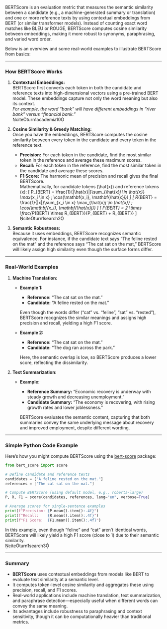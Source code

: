 BERTScore is an evaluation metric that measures the semantic similarity between a candidate (e.g., a machine-generated summary or translation) and one or more reference texts by using contextual embeddings from BERT (or similar transformer models). Instead of counting exact word matches like BLEU or ROUGE, BERTScore computes cosine similarity between embeddings, making it more robust to synonyms, paraphrasing, and varied word order.

Below is an overview and some real-world examples to illustrate BERTScore from basics:

---

### How BERTScore Works

1. **Contextual Embeddings:**  
   BERTScore first converts each token in both the candidate and reference texts into high-dimensional vectors using a pre-trained BERT model. These embeddings capture not only the word meaning but also its context.  
   *For example, the word “bank” will have different embeddings in “river bank” versus “financial bank.”*  
   citeturn1academia10

2. **Cosine Similarity & Greedy Matching:**  
   Once you have the embeddings, BERTScore computes the cosine similarity between every token in the candidate and every token in the reference text.  
   - **Precision:** For each token in the candidate, find the most similar token in the reference and average these maximum scores.  
   - **Recall:** For each token in the reference, find the most similar token in the candidate and average these scores.  
   - **F1 Score:** The harmonic mean of precision and recall gives the final BERTScore.  
   Mathematically, for candidate tokens \(\hat{x}\) and reference tokens \(x\):
   \[
   P_{BERT} = \frac{1}{|\hat{x}|}\sum_{\hat{x}_j \in \hat{x}} \max_{x_i \in x} \; \cos(\mathbf{x_i}, \mathbf{\hat{x}_j})
   \]
   \[
   R_{BERT} = \frac{1}{|x|}\sum_{x_i \in x} \max_{\hat{x}_j \in \hat{x}} \; \cos(\mathbf{x_i}, \mathbf{\hat{x}_j})
   \]
   \[
   F_{BERT} = 2 \times \frac{P_{BERT} \times R_{BERT}}{P_{BERT} + R_{BERT}}
   \]
   citeturn1search2

3. **Semantic Robustness:**  
   Because it uses embeddings, BERTScore recognizes semantic equivalence. For instance, if the candidate text says “The feline rested on the mat” and the reference says “The cat sat on the mat,” BERTScore will likely assign high similarity even though the surface forms differ.

---

### Real-World Examples

1. **Machine Translation:**  
   - **Example 1:**  
     - **Reference:** “The cat sat on the mat.”  
     - **Candidate:** “A feline rested on the mat.”  
     
     Even though the words differ (“cat” vs. “feline”, “sat” vs. “rested”), BERTScore recognizes the similar meanings and assigns high precision and recall, yielding a high F1 score.
     
   - **Example 2:**  
     - **Reference:** “The cat sat on the mat.”  
     - **Candidate:** “The dog ran across the park.”  
     
     Here, the semantic overlap is low, so BERTScore produces a lower score, reflecting the dissimilarity.
     
2. **Text Summarization:**  
   - **Example:**  
     - **Reference Summary:** “Economic recovery is underway with steady growth and decreasing unemployment.”  
     - **Candidate Summary:** “The economy is recovering, with rising growth rates and lower joblessness.”  
     
     BERTScore evaluates the semantic content, capturing that both summaries convey the same underlying message about recovery and improved employment, despite different wording.

---

### Simple Python Code Example

Here’s how you might compute BERTScore using the [bert-score](https://github.com/Tiiiger/bert_score) package:

```python
from bert_score import score

# Define candidate and reference texts
candidates = ["A feline rested on the mat."]
references = ["The cat sat on the mat."]

# Compute BERTScore (using default model, e.g., roberta-large)
P, R, F1 = score(candidates, references, lang="en", verbose=True)

# Average scores for single-sentence examples
print(f"Precision: {P.mean().item():.4f}")
print(f"Recall:    {R.mean().item():.4f}")
print(f"F1 Score:  {F1.mean().item():.4f}")
```

In this example, even though “feline” and “cat” aren’t identical words, BERTScore will likely yield a high F1 score (close to 1) due to their semantic similarity.  
citeturn1search3

---

### Summary

- **BERTScore** uses contextual embeddings from models like BERT to evaluate text similarity at a semantic level.
- It computes token-level cosine similarity and aggregates these using precision, recall, and F1 scores.
- Real-world applications include machine translation, text summarization, and paraphrase detection—especially useful when different words can convey the same meaning.
- Its advantages include robustness to paraphrasing and context sensitivity, though it can be computationally heavier than traditional metrics.